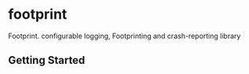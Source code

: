 # footprint

Footprint. configurable logging, Footprinting and crash-reporting library

## Getting Started
